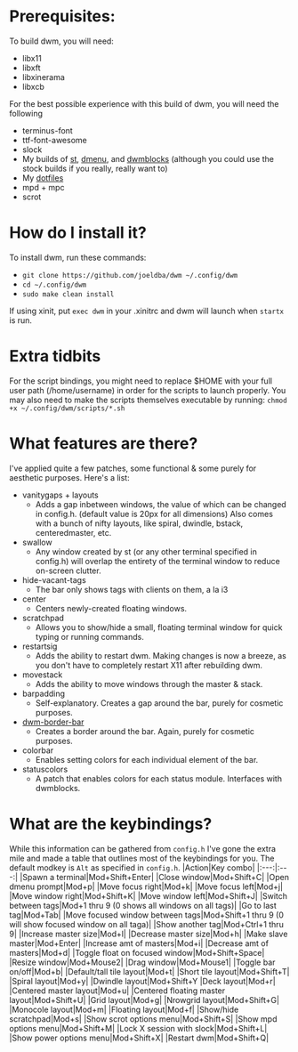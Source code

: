 # Prerequisites:
To build dwm, you will need:
* libx11
* libxft
* libxinerama
* libxcb

For the best possible experience with this build of dwm, you will need the following
* terminus-font
* ttf-font-awesome
* slock
* My builds of [st](https://github.com/joeldba/st), [dmenu](https://github.com/joeldba/dmenu), and [dwmblocks](https://github.com/joeldba/dwmblocks) (although you could use the stock builds if you really, really want to)
* My [dotfiles](https://github.com/joeldba/dotfiles)
* mpd + mpc
* scrot

# How do I install it?
To install dwm, run these commands:

* `git clone https://github.com/joeldba/dwm ~/.config/dwm`
* `cd ~/.config/dwm`
* `sudo make clean install`

If using xinit, put `exec dwm` in your .xinitrc and dwm will launch when `startx` is run.

# Extra tidbits
For the script bindings, you might need to replace $HOME with your full user path (/home/username) in order for the scripts to launch properly.
You may also need to make the scripts themselves executable by running:
`chmod +x ~/.config/dwm/scripts/*.sh`

# What features are there?
I've applied quite a few patches, some functional & some purely for aesthetic purposes. Here's a list:
* vanitygaps + layouts
  * Adds a gap inbetween windows, the value of which can be changed in config.h. (default value is 20px for all dimensions) Also comes with a bunch of nifty layouts, like spiral, dwindle, bstack, centeredmaster, etc. 
* swallow
  * Any window created by st (or any other terminal specified in config.h) will overlap the entirety of the terminal window to reduce on-screen clutter.
* hide-vacant-tags
  * The bar only shows tags with clients on them, a la i3
* center
  * Centers newly-created floating windows.
* scratchpad
  * Allows you to show/hide a small, floating terminal window for quick typing or running commands.
* restartsig
  * Adds the ability to restart dwm. Making changes is now a breeze, as you don't have to completely restart X11 after rebuilding dwm.
* movestack
  * Adds the ability to move windows through the master & stack.
* barpadding
  * Self-explanatory. Creates a gap around the bar, purely for cosmetic purposes.
* [dwm-border-bar](https://codemadness.org/paste/dwm-border-bar.patch)
  * Creates a border around the bar. Again, purely for cosmetic purposes.
* colorbar
  * Enables setting colors for each individual element of the bar.
* statuscolors
  * A patch that enables colors for each status module. Interfaces with dwmblocks.


# What are the keybindings?
While this information can be gathered from `config.h` I've gone the extra mile and made a table that outlines most of the keybindings for you. The default modkey is `Alt` as specified in `config.h`.
|Action|Key combo|
|:---:|:---:|
|Spawn a terminal|Mod+Shift+Enter|
|Close window|Mod+Shift+C|
|Open dmenu prompt|Mod+p|
|Move focus right|Mod+k|
|Move focus left|Mod+j|
|Move window right|Mod+Shift+K|
|Move window left|Mod+Shift+J|
|Switch between tags|Mod+1 thru 9 (0 shows all windows on all tags)|
|Go to last tag|Mod+Tab|
|Move focused window between tags|Mod+Shift+1 thru 9 (0 will show focused window on all taga)|
|Show another tag|Mod+Ctrl+1 thru 9|
|Increase master size|Mod+l|
|Decrease master size|Mod+h|
|Make slave master|Mod+Enter|
|Increase amt of masters|Mod+i|
|Decrease amt of masters|Mod+d|
|Toggle float on focused window|Mod+Shift+Space|
|Resize window|Mod+Mouse2|
|Drag window|Mod+Mouse1|
|Toggle bar on/off|Mod+b|
|Default/tall tile layout|Mod+t|
|Short tile layout|Mod+Shift+T|
|Spiral layout|Mod+y|
|Dwindle layout|Mod+Shift+Y
|Deck layout|Mod+r|
|Centered master layout|Mod+u|
|Centered floating master layout|Mod+Shift+U|
|Grid layout|Mod+g|
|Nrowgrid layout|Mod+Shift+G|
|Monocole layout|Mod+m|
|Floating layout|Mod+f|
|Show/hide scratchpad|Mod+s|
|Show scrot options menu|Mod+Shift+S|
|Show mpd options menu|Mod+Shift+M|
|Lock X session with slock|Mod+Shift+L|
|Show power options menu|Mod+Shift+X|
|Restart dwm|Mod+Shift+Q|


